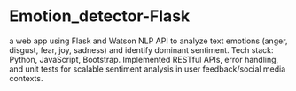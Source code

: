 # Emotion_detector-Flask
a web app using Flask and Watson NLP API to analyze text emotions (anger, disgust, fear, joy, sadness) and identify dominant sentiment.
Tech stack: Python, JavaScript, Bootstrap. Implemented RESTful APIs, error handling, and unit tests for scalable sentiment analysis in user feedback/social media contexts.
